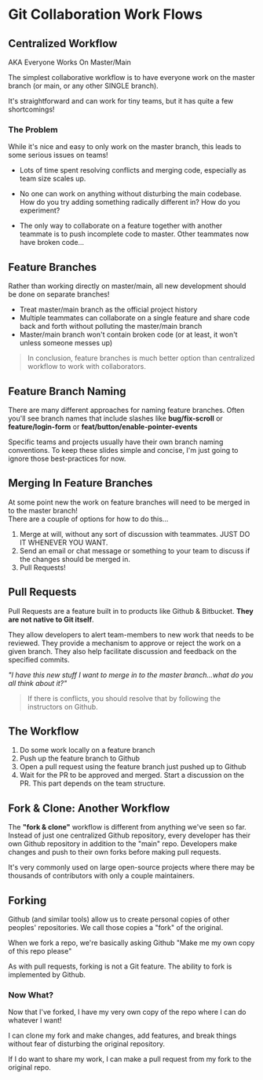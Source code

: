 # Git Collaboration Work Flows

## Centralized Workflow

AKA Everyone Works On Master/Main

The simplest collaborative workflow is to have everyone work on the master branch (or main, or any other SINGLE branch).

It's straightforward and can work for tiny teams, but it has quite a few shortcomings!

### The Problem

While it's nice and easy to only work on the master branch, this leads to some serious issues on teams!

- Lots of time spent resolving conflicts and merging code, especially as team size scales up.

- No one can work on anything without disturbing the main codebase. How do you try adding something radically different in? How do you experiment?

- The only way to collaborate on a feature together with another teammate is to push incomplete code to master. Other teammates now have broken code...

## Feature Branches

Rather than working directly on master/main, all new development should be done on separate branches!

- Treat master/main branch as the official project history
- Multiple teammates can collaborate on a single feature and share code back and forth without polluting the master/main branch
- Master/main branch won't contain broken code (or at least, it won't unless someone messes up)

> In conclusion, feature branches is much better option than centralized workflow to work with collaborators.

## Feature Branch Naming

There are many different approaches for naming feature branches. Often you'll see branch names that include slashes like **bug/fix-scroll** or **feature/login-form** or **feat/button/enable-pointer-events**

Specific teams and projects usually have their own branch naming conventions. To keep these slides simple and concise, I'm just going to ignore those best-practices for now.

## Merging In Feature Branches

At some point new the work on feature branches will need to be merged in to the master branch!  
There are a couple of options for how to do this...

1.  Merge at will, without any sort of discussion with teammates. JUST DO IT WHENEVER YOU WANT.
2.  Send an email or chat message or something to your team to discuss if the changes should be merged in.
3.  Pull Requests!

## Pull Requests

Pull Requests are a feature built in to products like Github & Bitbucket. **They are not native to Git itself**.

They allow developers to alert team-members to new work that needs to be reviewed. They provide a mechanism to approve or reject the work on a given branch. They also help facilitate discussion and feedback on the specified commits.

_"I have this new stuff I want to merge in to the master branch...what do you all think about it?"_

> If there is conflicts, you should resolve that by following the instructors on Github.

## The Workflow

1.  Do some work locally on a feature branch
2.  Push up the feature branch to Github
3.  Open a pull request using the feature branch just pushed up to Github
4.  Wait for the PR to be approved and merged. Start a discussion on the PR. This part depends on the team structure.

## Fork & Clone: Another Workflow

The **"fork & clone"** workflow is different from anything we've seen so far. Instead of just one centralized Github repository, every developer has their own Github repository in addition to the "main" repo. Developers make changes and push to their own forks before making pull requests.

It's very commonly used on large open-source projects where there may be thousands of contributors with only a couple maintainers.

## Forking

Github (and similar tools) allow us to create personal copies of other peoples' repositories. We call those copies a "fork" of the original.

When we fork a repo, we're basically asking Github "Make me my own copy of this repo please"

As with pull requests, forking is not a Git feature. The ability to fork is implemented by Github.

### Now What?

Now that I've forked, I have my very own copy of the repo where I can do whatever I want!

I can clone my fork and make changes, add features, and break things without fear of disturbing the original repository.

If I do want to share my work, I can make a pull request from my fork to the original repo.
